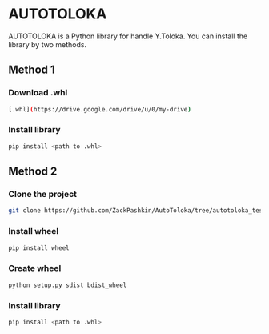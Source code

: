 # AUTOTOLOKA
AUTOTOLOKA is a Python library for handle Y.Toloka.
You can install the library by two methods.

## Method 1

### Download .whl
```bash
[.whl](https://drive.google.com/drive/u/0/my-drive)
```

### Install library
```bash
pip install <path to .whl>
```

## Method 2

### Clone the project
```bash
git clone https://github.com/ZackPashkin/AutoToloka/tree/autotoloka_test
```

### Install wheel
```bash
pip install wheel
```

### Create wheel
```bash
python setup.py sdist bdist_wheel
```

### Install library
```bash
pip install <path to .whl>
```

